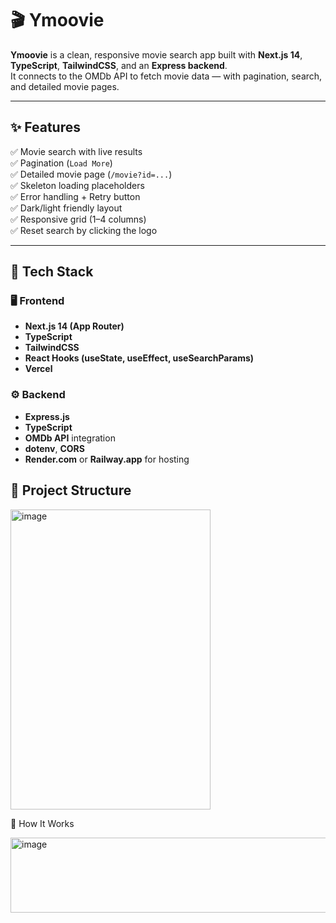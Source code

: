 # 🎬 Ymoovie

**Ymoovie** is a clean, responsive movie search app built with **Next.js 14**, **TypeScript**, **TailwindCSS**, and an **Express backend**.  
It connects to the OMDb API to fetch movie data — with pagination, search, and detailed movie pages.

---

## ✨ Features

✅ Movie search with live results  
✅ Pagination (`Load More`)  
✅ Detailed movie page (`/movie?id=...`)  
✅ Skeleton loading placeholders  
✅ Error handling + Retry button  
✅ Dark/light friendly layout  
✅ Responsive grid (1–4 columns)  
✅ Reset search by clicking the logo  

---

## 🧱 Tech Stack

### 🖥️ Frontend
- **Next.js 14 (App Router)**
- **TypeScript**
- **TailwindCSS**
- **React Hooks (useState, useEffect, useSearchParams)**
- **Vercel** 

### ⚙️ Backend
- **Express.js**
- **TypeScript**
- **OMDb API** integration
- **dotenv**, **CORS**
- **Render.com** or **Railway.app** for hosting

## 📁 Project Structure

<img width="320" height="480" alt="image" src="https://github.com/user-attachments/assets/0bcd6019-2b97-484c-bc3c-3d47c3c032b3" />

 
🧠 How It Works
 
<img width="600" height="120" alt="image" src="https://github.com/user-attachments/assets/f1866440-3331-4e23-acdf-55a32830b8ab" />

